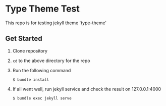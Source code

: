 # Type Theme Test

This repo is for testing jekyll theme 'type-theme'

## Get Started

1. Clone repository
2. `cd` to the above directory for the repo
3. Run the following command

	```
	$ bundle install
	```

4. If all went well, run jekyll service and check the result on 127.0.0.1:4000

	```
	$ bundle exec jekyll serve
	```
